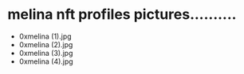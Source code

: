 # melina nft profiles pictures..........
- 0xmelina (1).jpg
- 0xmelina (2).jpg
- 0xmelina (3).jpg
- 0xmelina (4).jpg
